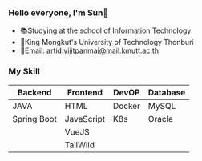 ### Hello everyone, I'm Sun👋
* :books:Studying at the school of Information Technology 
* :ant:King Mongkut's University of Technology Thonburi
* :love_letter:Email: artid.vijitpanmai@mail.kmutt.ac.th
### My Skill
| Backend | Frontend | DevOP | Database|
| --------- | --------- | ---------- | ---------- |
|   JAVA   | HTML | Docker | MySQL |
|   Spring Boot   | JavaScript| K8s | Oracle |
||VueJS|||
||TailWild|||

<!--
**ArtidSun/ArtidSun** is a ✨ _special_ ✨ repository because its `README.md` (this file) appears on your GitHub profile.

Here are some ideas to get you started:

- 🔭 I’m currently working on ...
- 🌱 I’m currently learning ...
- 👯 I’m looking to collaborate on ...
- 🤔 I’m looking for help with ...
- 💬 Ask me about ...
- 📫 How to reach me: ...
- 😄 Pronouns: ...
- ⚡ Fun fact: ...
-->
